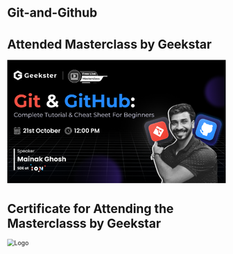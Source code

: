 # Git-and-Github


# Attended Masterclass by Geekstar
![Logo](https://github.com/yashraj9011/Git-and-Github-/blob/main/fVY-hw7Cb5-H6dSYjSGB1696488556314.png)


# Certificate for Attending the Masterclasss by Geekstar
![Logo](https://github.com/yashraj9011/Sessions-on-Git-and-Github/blob/main/IMG_20231022_090822.jpg)
